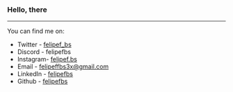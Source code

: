 ### Hello, there
---

You can find me on: 
 - Twitter  - [felipef_bs](https://twitter.com/felipef_bs)
 - Discord  -  felipefbs
 - Instagram- [felipef.bs](https://www.instagram.com/felipef.bs/)
 - Email    -  felipeffbs3x@gmail.com
 - LinkedIn - [felipefbs](https://www.linkedin.com/in/felipefbs/)
 - Github   - [felipefbs](https://github.com/felipefbs/)
